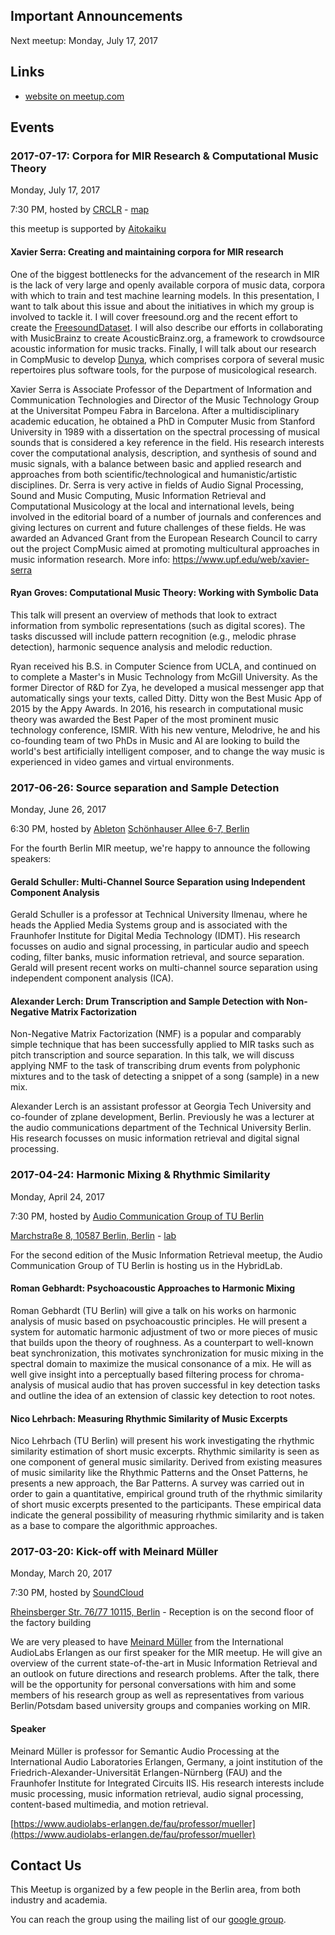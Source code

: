 ## Important Announcements

Next meetup: Monday, July 17, 2017

## Links

- [website on meetup.com](https://www.meetup.com/Berlin-Music-Information-Retrieval-Meetup/)

<!-- ## Slides from Past Meetups -->

## Events

### 2017-07-17: Corpora for MIR Research & Computational Music Theory

Monday, July 17, 2017

7:30 PM, hosted by [CRCLR](https://crclr.org) -
[map](https://maps.google.com/maps?f=q&hl=en&q=Rollbergstrasse+26%2C+12053+Neuk%C3%B6lln%2C+Berlin%2C+de)

this meetup is supported by [Aitokaiku](http://www.aitokaiku.com)

#### Xavier Serra: Creating and maintaining corpora for MIR research

One of the biggest bottlenecks for the advancement of the research in
MIR is the lack of very large and openly available corpora of music
data, corpora with which to train and test machine learning models. In
this presentation, I want to talk about this issue and about the
initiatives in which my group is involved to tackle it. I will cover
freesound.org and the recent effort to create
the [FreesoundDataset](https://datasets.freesound.org). I will also
describe our efforts in collaborating with MusicBrainz to create
AcousticBrainz.org, a framework to crowdsource acoustic information
for music tracks. Finally, I will talk about our research in CompMusic
to develop [Dunya](http://dunya.compmusic.upf.edu), which comprises
corpora of several music repertoires plus software tools, for the
purpose of musicological research.

Xavier Serra is Associate Professor of the Department of Information
and Communication Technologies and Director of the Music Technology
Group at the Universitat Pompeu Fabra in Barcelona. After a
multidisciplinary academic education, he obtained a PhD in Computer
Music from Stanford University in 1989 with a dissertation on the
spectral processing of musical sounds that is considered a key
reference in the field. His research interests cover the computational
analysis, description, and synthesis of sound and music signals, with
a balance between basic and applied research and approaches from both
scientific/technological and humanistic/artistic
disciplines. Dr. Serra is very active in fields of Audio Signal
Processing, Sound and Music Computing, Music Information Retrieval and
Computational Musicology at the local and international levels, being
involved in the editorial board of a number of journals and
conferences and giving lectures on current and future challenges of
these fields. He was awarded an Advanced Grant from the European
Research Council to carry out the project CompMusic aimed at promoting
multicultural approaches in music information research. More info:
https://www.upf.edu/web/xavier-serra


#### Ryan Groves: Computational Music Theory: Working with Symbolic Data

This talk will present an overview of methods that look to extract
information from symbolic representations (such as digital
scores). The tasks discussed will include pattern recognition (e.g.,
melodic phrase detection), harmonic sequence analysis and melodic
reduction.

Ryan received his B.S. in Computer Science from UCLA, and continued on
to complete a Master's in Music Technology from McGill University. As
the former Director of R&D for Zya, he developed a musical messenger
app that automatically sings your texts, called Ditty. Ditty won the
Best Music App of 2015 by the Appy Awards. In 2016, his research in
computational music theory was awarded the Best Paper of the most
prominent music technology conference, ISMIR. With his new venture,
Melodrive, he and his co-founding team of two PhDs in Music and AI are
looking to build the world's best artificially intelligent composer,
and to change the way music is experienced in video games and virtual
environments.



### 2017-06-26: Source separation and Sample Detection

Monday, June 26, 2017

6:30 PM, hosted by [Ableton](https://www.ableton.com)
[Schönhauser Allee 6-7, Berlin](https://www.google.com/maps?f=q&hl=en&q=Sch%C3%B6nhauser+Allee+6-7,+Berlin,+de)


For the fourth Berlin MIR meetup, we're happy to announce the
following speakers:

#### Gerald Schuller: Multi-Channel Source Separation using Independent Component Analysis

Gerald Schuller is a professor at Technical University Ilmenau, where
he heads the Applied Media Systems group and is associated with the
Fraunhofer Institute for Digital Media Technology (IDMT). His research
focusses on audio and signal processing, in particular audio and
speech coding, filter banks, music information retrieval, and source
separation. Gerald will present recent works on multi-channel source
separation using independent component analysis (ICA).

#### Alexander Lerch: Drum Transcription and Sample Detection with Non-Negative Matrix Factorization

Non-Negative Matrix Factorization (NMF) is a popular and comparably
simple technique that has been successfully applied to MIR tasks such
as pitch transcription and source separation. In this talk, we will
discuss applying NMF to the task of transcribing drum events from
polyphonic mixtures and to the task of detecting a snippet of a song
(sample) in a new mix.

Alexander Lerch is an assistant professor at Georgia Tech University
and co-founder of zplane development, Berlin. Previously he was a
lecturer at the audio communications department of the Technical
University Berlin. His research focusses on music information
retrieval and digital signal processing.




### 2017-04-24: Harmonic Mixing & Rhythmic Similarity

Monday, April 24, 2017

7:30 PM, hosted by [Audio Communication Group of TU Berlin](http://www.ak.tu-berlin.de/menue/fachgebiet_audiokommunikation/parameter/en/)

[Marchstraße 8, 10587 Berlin, Berlin](https://maps.google.com/maps?f=q&hl=en&q=Marchstra%C3%9Fe+8%2C+10587+Berlin%2C+Berlin%2C+de) - [lab](http://www.hybrid-plattform.org/ueber-uns/hybrid-lab/)

For the second edition of the Music Information Retrieval meetup, the
Audio Communication Group of TU Berlin is hosting us in the
HybridLab.

#### Roman Gebhardt: Psychoacoustic Approaches to Harmonic Mixing

Roman Gebhardt (TU Berlin) will give a talk on his works on harmonic
analysis of music based on psychoacoustic principles. He will present
a system for automatic harmonic adjustment of two or more pieces of
music that builds upon the theory of roughness. As a counterpart to
well-known beat synchronization, this motivates synchronization for
music mixing in the spectral domain to maximize the musical consonance
of a mix. He will as well give insight into a perceptually based
filtering process for chroma-analysis of musical audio that has proven
successful in key detection tasks and outline the idea of an extension
of classic key detection to root notes.

#### Nico Lehrbach: Measuring Rhythmic Similarity of Music Excerpts

Nico Lehrbach (TU Berlin) will present his work investigating the
rhythmic similarity estimation of short music excerpts. Rhythmic
similarity is seen as one component of general music
similarity. Derived from existing measures of music similarity like
the Rhythmic Patterns and the Onset Patterns, he presents a new
approach, the Bar Patterns. A survey was carried out in order to gain
a quantitative, empirical ground truth of the rhythmic similarity of
short music excerpts presented to the participants. These empirical
data indicate the general possibility of measuring rhythmic similarity
and is taken as a base to compare the algorithmic approaches.


### 2017-03-20: Kick-off with Meinard Müller

Monday, March 20, 2017

7:30 PM, hosted by [SoundCloud](http://soundcloud.com/)

[Rheinsberger Str. 76/77 10115, Berlin](https://www.google.de/maps/place/Rheinsberger+Str.+76,+10115+Berlin/@52.53684,13.3927413,17z/data=!3m1!4b1!4m5!3m4!1s0x47a851f11cea3617:0xf49c66be6f06d7c0!8m2!3d52.53684!4d13.39493?hl=en) -
Reception is on the second floor of the factory building

We are very pleased to have
[Meinard Müller](https://www.audiolabs-erlangen.de/fau/professor/mueller)
from the International AudioLabs Erlangen as our first speaker for the
MIR meetup. He will give an overview of the current state-of-the-art
in Music Information Retrieval and an outlook on future directions and
research problems. After the talk, there will be the opportunity for
personal conversations with him and some members of his research group
as well as representatives from various Berlin/Potsdam based
university groups and companies working on MIR.

#### Speaker

Meinard Müller is professor for Semantic Audio Processing at the
International Audio Laboratories Erlangen, Germany, a joint
institution of the Friedrich-Alexander-Universität
Erlangen-Nürnberg (FAU) and the Fraunhofer Institute for
Integrated Circuits IIS. His research interests include music
processing, music information retrieval, audio signal processing,
content-based multimedia, and motion retrieval.

[https://www.audiolabs-erlangen.de/fau/professor/mueller](https://www.audiolabs-erlangen.de/fau/professor/mueller)


## Contact Us

This Meetup is organized by a few people in the Berlin area, from both
industry and academia.

You can reach the group using the mailing list of our [google group](https://groups.google.com/forum/#!forum/berlin-mir-meetup).

<!-- list here? -->
